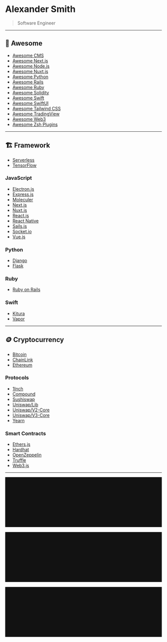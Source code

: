 # Alexander Smith

> Software Engineer

---

## 🤙 Awesome

* [Awesome CMS](https://github.com/postlight/awesome-cms)
* [Awesome Next.js](https://github.com/unicodeveloper/awesome-nextjs)
* [Awesome Node.js](https://github.com/sindresorhus/awesome-nodejs)
* [Awesome Nuxt.js](https://github.com/nuxt-community/awesome-nuxt)
* [Awesome Python](https://github.com/vinta/awesome-python)
* [Awesome Rails](https://github.com/gramantin/awesome-rails)
* [Awesome Ruby](https://github.com/markets/awesome-ruby)
* [Awesome Solidity](https://github.com/bkrem/awesome-solidity)
* [Awesome Swift](https://github.com/matteocrippa/awesome-swift)
* [Awesome SwiftUI](https://github.com/vlondon/awesome-swiftui)
* [Awesome Tailwind CSS](https://github.com/aniftyco/awesome-tailwindcss)
* [Awesome TradingView](https://github.com/tradingview/awesome-tradingview)
* [Awesome Web3](https://github.com/JoinColony/awesome-web3)
* [Awesome Zsh Plugins](https://github.com/unixorn/awesome-zsh-plugins)

---

## 🏗 Framework

* [Serverless](https://github.com/serverless/serverless)
* [TensorFlow](https://github.com/tensorflow/tensorflow)

### JavaScript

* [Electron.js](https://github.com/electron/electron)
* [Express.js](https://github.com/expressjs/express)
* [Moleculer](https://github.com/moleculerjs/moleculer)
* [Next.js](https://github.com/vercel/next.js)
* [Nuxt.js](https://github.com/nuxt/nuxt.js)
* [React.js](https://github.com/facebook/react)
* [React Native](https://github.com/facebook/react-native)
* [Sails.js](https://github.com/balderdashy/sails)
* [Socket.io](https://github.com/socketio/socket.io)
* [Vue.js](https://github.com/vuejs/vue)

### Python

* [Django](https://github.com/django/django)
* [Flask](https://github.com/pallets/flask)

### Ruby

* [Ruby on Rails](https://github.com/rails/rails)

### Swift

* [Kitura](https://github.com/Kitura/Kitura)
* [Vapor](https://github.com/vapor/vapor)

---

## 🪙 Cryptocurrency

* [Bitcoin](https://github.com/bitcoin/bitcoin)
* [ChainLink](https://github.com/smartcontractkit/chainlink)
* [Ethereum](https://github.com/ethereum)

### Protocols

* [1Inch](https://github.com/1inch/1inchProtocol)
* [Compound](https://github.com/compound-finance/compound-protocol)
* [Sushiswap](https://github.com/sushiswap/sushiswap)
* [Uniswap/Lib](https://github.com/Uniswap/uniswap-lib)
* [Uniswap/V2-Core](https://github.com/Uniswap/uniswap-v2-core)
* [Uniswap/V3-Core](https://github.com/Uniswap/uniswap-v3-core)
* [Yearn](https://github.com/yearn/yearn-protocol)

### Smart Contracts

* [Ethers.js](https://github.com/ethers-io/ethers.js)
* [Hardhat](https://github.com/nomiclabs/hardhat)
* [OpenZeppelin](https://github.com/OpenZeppelin/openzeppelin-contracts)
* [Truffle](https://github.com/trufflesuite/truffle)
* [Web3.js](https://github.com/ChainSafe/web3.js)

---

<div style="display:grid;grid-column: 1fr 1fr 1fr;grid-gap:1rem">
  <div style="width:100%;height:10rem;background-color:#121212"></div>
  <div style="width:100%;height:10rem;background-color:#121212"></div>
  <div style="width:100%;height:10rem;background-color:#121212"></div>
</div>

